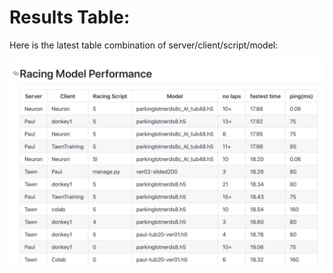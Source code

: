 # Results Table:

Here is the latest table combination of server/client/script/model:

![](03-Images/Model_Script_Best_Combo_Overview_00.png)

